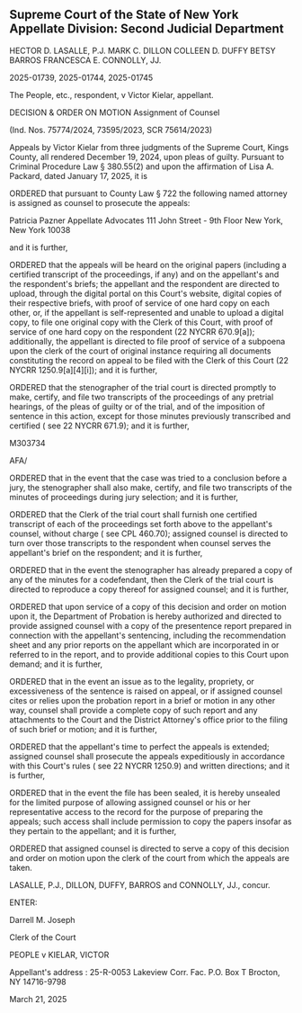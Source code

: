 ## Supreme Court of the State of New York Appellate Division: Second Judicial Department

HECTOR D. LASALLE, P.J. MARK C. DILLON COLLEEN D. DUFFY BETSY BARROS FRANCESCA E. CONNOLLY, JJ.

2025-01739, 2025-01744, 2025-01745

The People, etc., respondent, v Victor Kielar, appellant.

DECISION &amp; ORDER ON MOTION Assignment of Counsel

(Ind. Nos. 75774/2024, 73595/2023, SCR 75614/2023)

Appeals by Victor Kielar from three judgments of the Supreme Court, Kings County, all rendered December 19, 2024, upon pleas of guilty.  Pursuant to Criminal Procedure Law § 380.55(2) and upon the affirmation of Lisa A. Packard, dated January 17, 2025, it is

ORDERED that pursuant to County Law § 722 the following named attorney is assigned as counsel to prosecute the appeals:

Patricia Pazner Appellate Advocates 111 John Street - 9th Floor New York, New York 10038

and it is further,

ORDERED that the appeals will be heard on the original papers (including a certified transcript of the proceedings, if any) and on the appellant's and the respondent's briefs; the appellant and the respondent  are directed to upload, through the digital portal on this Court's website, digital copies of their respective briefs, with proof of service of one hard copy on each other, or, if the appellant is self-represented and unable to upload a digital copy, to file one original copy with the Clerk of this Court, with proof of service of one hard copy on the respondent (22 NYCRR 670.9[a]); additionally, the appellant is directed to file proof of service of a subpoena upon the clerk of the court of original instance requiring all documents constituting the record on appeal to be filed with the Clerk of this Court (22 NYCRR 1250.9[a][4][i]); and it is further,

ORDERED that the stenographer of the trial court is directed promptly to make, certify, and file two transcripts of the proceedings of any pretrial hearings, of the pleas of guilty or of the trial, and of the imposition of sentence in this action, except for those minutes previously transcribed and certified ( see 22 NYCRR 671.9); and it is further,

M303734

AFA/

ORDERED that in the event that the case was tried to a conclusion before a jury, the stenographer shall also make, certify, and file two transcripts of the minutes of proceedings during jury selection; and it is further,

ORDERED that the Clerk of the trial court shall furnish one certified transcript of each of the proceedings set forth above to the appellant's counsel, without charge ( see CPL 460.70); assigned counsel is directed to turn over those transcripts to the respondent when counsel serves the appellant's brief on the respondent; and it is further,

ORDERED that in the event the stenographer has already prepared a copy of any of the minutes for a codefendant, then the Clerk of the trial court is directed to reproduce a copy thereof for assigned counsel; and it is further,

ORDERED that upon service of a copy of this decision and order on motion upon it, the Department of Probation is hereby authorized and directed to provide assigned counsel with a copy of the presentence report prepared in connection with the appellant's sentencing, including the recommendation sheet and any prior reports on the appellant which are incorporated in or referred to in the report, and to provide additional copies to this Court upon demand; and it is further,

ORDERED that in the event an issue as to the legality, propriety, or excessiveness of the sentence is raised on appeal, or if assigned counsel cites or relies upon the probation report in a brief or motion in any other way, counsel shall provide a complete copy of such report and any attachments to the Court and the District Attorney's office prior to the filing of such brief or motion; and it is further,

ORDERED that the appellant's time to perfect the appeals is extended; assigned counsel shall prosecute the appeals expeditiously in accordance with this Court's rules ( see 22 NYCRR 1250.9) and written directions; and it is further,

ORDERED that in the event the file has been sealed, it is hereby unsealed for the limited purpose of allowing assigned counsel or his or her representative access to the record for the purpose of preparing the appeals; such access shall include permission to copy the papers insofar as they pertain to the appellant; and it is further,

ORDERED that assigned counsel is directed to serve a copy of this decision and order on motion upon the clerk of the court from which the appeals are taken.

LASALLE, P.J., DILLON, DUFFY, BARROS and CONNOLLY, JJ., concur.

ENTER:

Darrell M. Joseph

Clerk of the Court

PEOPLE v KIELAR, VICTOR

Appellant's address : 25-R-0053 Lakeview Corr. Fac. P.O. Box T Brocton, NY 14716-9798

March 21, 2025